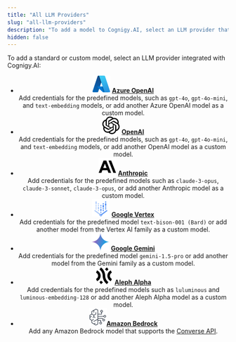 ```yaml
---
title: "All LLM Providers"
slug: "all-llm-providers"
description: "To add a model to Cognigy.AI, select an LLM provider that has integration with Cognigy.AI from the list."
hidden: false
---
```


To add a standard or custom model, select an LLM provider integrated with Cognigy.AI:

<div class="grid cards" style="text-align: center;" markdown>

- ![azure](../../../../_assets/icons/azure.svg) __[Azure OpenAI](microsoft-azure-openai.md)__ <br> Add credentials for the predefined models, such as `gpt-4o`, `gpt-4o-mini`, and `text-embedding` models, or add another Azure OpenAI model as a custom model.
- ![open-ai](../../../../_assets/icons/open-ai.svg) __[OpenAI](openai.md)__ <br> Add credentials for the predefined models, such as `gpt-4o`, `gpt-4o-mini`, and `text-embedding` models, or add another OpenAI model as a custom model.
- ![anthropic](../../../../_assets/icons/anthropic.svg) __[Anthropic](anthropic.md)__ <br> Add credentials for the predefined models such as `claude-3-opus`, `claude-3-sonnet`, `claude-3-opus`, or add another Anthropic model as a custom model.
- ![google-vertex](../../../../_assets/icons/google-vertex.svg) __[Google Vertex](google.md)__ <br> Add credentials for the predefined model `text-bison-001 (Bard)` or add another model from the Vertex AI family as a custom model.
- ![google-gemini](../../../../_assets/icons/google-gemini.svg) __[Google Gemini](google.md)__ <br> Add credentials for the predefined model `gemini-1.5-pro` or add another model from the Gemini family as a custom model.
- ![alephalpha](../../../../_assets/icons/alephalpha.svg) __[Aleph Alpha](aleph-alpha.md)__ <br> Add credentials for the predefined models such as `luluminous` and `luminous-embedding-128` or add another Aleph Alpha model as a custom model.
- ![amazon-bedrock](../../../../_assets/icons/amazon-bedrock.svg)__[Amazon Bedrock](amazon-bedrock.md)__ <br> Add any Amazon Bedrock model that supports the [Converse API](https://docs.aws.amazon.com/bedrock/latest/userguide/models-features.html).
</div>
